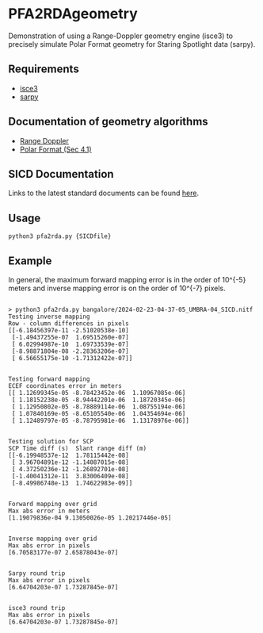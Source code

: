 # PFA2RDAgeometry

Demonstration of using a Range-Doppler geometry engine (isce3) to precisely simulate Polar Format geometry for Staring Spotlight data (sarpy).

## Requirements

- [isce3](https://github.com/isce-framework/isce3)
- [sarpy](https://github.com/ngageoint/sarpy)


## Documentation of geometry algorithms
- [Range Doppler](https://isce-framework.github.io/isce3/overview_geometry.html)
- [Polar Format (Sec 4.1)](https://nsgreg.nga.mil/doc/view?i=5383)


## SICD Documentation

Links to the latest standard documents can be found [here](https://github.com/ngageoint/sarpy?tab=readme-ov-file#relevant-standards-documents).


## Usage

```shell
python3 pfa2rda.py {SICDfile}
```

## Example

In general, the maximum forward mapping error is in the order of 10^{-5} meters and inverse mapping error is on the order of 10^{-7} pixels.

```shell

> python3 pfa2rda.py bangalore/2024-02-23-04-37-05_UMBRA-04_SICD.nitf
Testing inverse mapping
Row - column differences in pixels
[[-6.18456397e-11 -2.51020538e-10]
 [-1.49437255e-07  1.69515260e-07]
 [ 6.02994987e-10  1.69733539e-07]
 [-8.98871804e-08 -2.28363206e-07]
 [ 6.56655175e-10 -1.71312422e-07]]


Testing forward mapping
ECEF coordinates error in meters
[[ 1.12699345e-05 -8.78423452e-06  1.10967085e-06]
 [ 1.18152238e-05 -8.94442201e-06  1.18720345e-06]
 [ 1.12950802e-05 -8.78889114e-06  1.08755194e-06]
 [ 1.07840169e-05 -8.65105540e-06  1.04354694e-06]
 [ 1.12489797e-05 -8.78795981e-06  1.13178976e-06]]


Testing solution for SCP
SCP Time diff (s)  Slant range diff (m)
[[-6.19948537e-12  1.78115442e-08]
 [ 3.96704891e-12 -1.14087015e-08]
 [ 4.37250236e-12 -1.26892701e-08]
 [-1.40041312e-11  3.83006409e-08]
 [-8.49986748e-13  1.74622983e-09]]


Forward mapping over grid
Max abs error in meters
[1.19079836e-04 9.13050026e-05 1.20217446e-05]


Inverse mapping over grid
Max abs error in pixels
[6.70583177e-07 2.65878043e-07]


Sarpy round trip
Max abs error in pixels
[6.64704203e-07 1.73287845e-07]


isce3 round trip
Max abs error in pixels
[6.64704203e-07 1.73287845e-07]
```


